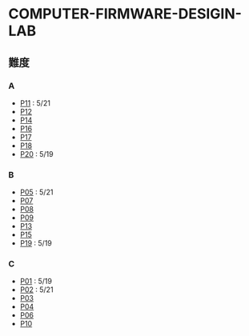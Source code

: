# COMPUTER-FIRMWARE-DESIGIN-LAB

## 難度

### A

* [P11](https://hackmd.io/@LMChen/rk8zdM_oo) : 5/21
* [P12](https://hackmd.io/@LMChen/r1uVZocos)
* [P14](https://hackmd.io/@LMChen/ryYZD-3oj)
* [P16](https://hackmd.io/@LMChen/HkR60ARoj)
* [P17](https://hackmd.io/@LMChen/BJPk-Hb2o)
* [P18](https://hackmd.io/@LMChen/Bkqu-rZnj)
* [P20](https://hackmd.io/@LMChen/ByK9CRMni) : 5/19

### B

* [P05](https://hackmd.io/@LMChen/H1vfF9fsi) : 5/21
* [P07](https://hackmd.io/@LMChen/Hkx3hCVos)
* [P08](https://hackmd.io/@LMChen/ryLMlqroo)
* [P09](https://hackmd.io/@LMChen/SJttSkDjj)
* [P13](https://hackmd.io/@LMChen/H1B5L-2ss)
* [P15](https://hackmd.io/@LMChen/H1GMRRRjj)
* [P19](https://hackmd.io/@LMChen/BydaoCf3s) : 5/19

### C

* [P01](https://hackmd.io/@LMChen/S1VB8mRqs) : 5/19
* [P02](https://hackmd.io/@LMChen/B1x37Oris) : 5/21
* [P03](https://hackmd.io/@LMChen/BJ-NtLCqs)
* [P04](https://hackmd.io/@LMChen/B1QVUOroo)
* [P06](https://hackmd.io/@LMChen/HJxEduBos)
* [P10](https://hackmd.io/@LMChen/By0Hl_Dis)
